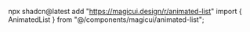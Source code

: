 npx shadcn@latest add "https://magicui.design/r/animated-list"
import { AnimatedList } from "@/components/magicui/animated-list";